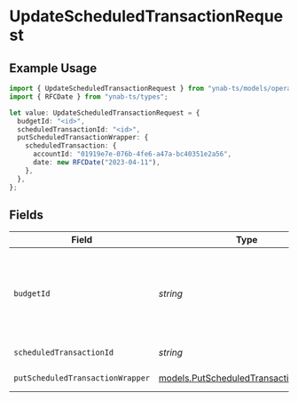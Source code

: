 # UpdateScheduledTransactionRequest

## Example Usage

```typescript
import { UpdateScheduledTransactionRequest } from "ynab-ts/models/operations";
import { RFCDate } from "ynab-ts/types";

let value: UpdateScheduledTransactionRequest = {
  budgetId: "<id>",
  scheduledTransactionId: "<id>",
  putScheduledTransactionWrapper: {
    scheduledTransaction: {
      accountId: "01919e7e-076b-4fe6-a47a-bc40351e2a56",
      date: new RFCDate("2023-04-11"),
    },
  },
};
```

## Fields

| Field                                                                                                                                                                                             | Type                                                                                                                                                                                              | Required                                                                                                                                                                                          | Description                                                                                                                                                                                       |
| ------------------------------------------------------------------------------------------------------------------------------------------------------------------------------------------------- | ------------------------------------------------------------------------------------------------------------------------------------------------------------------------------------------------- | ------------------------------------------------------------------------------------------------------------------------------------------------------------------------------------------------- | ------------------------------------------------------------------------------------------------------------------------------------------------------------------------------------------------- |
| `budgetId`                                                                                                                                                                                        | *string*                                                                                                                                                                                          | :heavy_check_mark:                                                                                                                                                                                | The id of the budget. "last-used" can be used to specify the last used budget and "default" can be used if default budget selection is enabled (see: https://api.ynab.com/#oauth-default-budget). |
| `scheduledTransactionId`                                                                                                                                                                          | *string*                                                                                                                                                                                          | :heavy_check_mark:                                                                                                                                                                                | The id of the scheduled transaction                                                                                                                                                               |
| `putScheduledTransactionWrapper`                                                                                                                                                                  | [models.PutScheduledTransactionWrapper](../../models/putscheduledtransactionwrapper.md)                                                                                                           | :heavy_check_mark:                                                                                                                                                                                | The scheduled transaction to update                                                                                                                                                               |